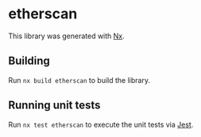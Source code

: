 # etherscan

This library was generated with [Nx](https://nx.dev).

## Building

Run `nx build etherscan` to build the library.

## Running unit tests

Run `nx test etherscan` to execute the unit tests via [Jest](https://jestjs.io).
